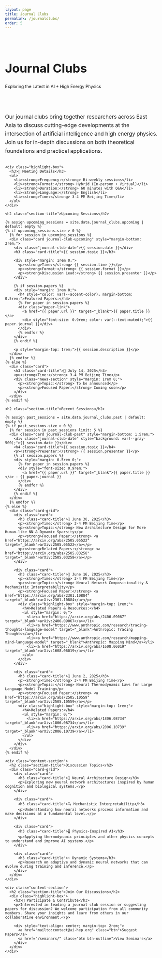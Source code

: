 ```yaml
---
layout: page
title: Journal Clubs
permalink: /journalclubs/
order: 5
---
```


<div class="hero-section" style="padding: 2rem 0; margin-bottom: 2rem;">
  <div class="wrapper">
    <h1 class="hero-title" style="font-size: 2.5rem;">Journal Clubs</h1>
    <p class="hero-subtitle">Exploring the Latest in AI + High Energy Physics</p>
  </div>
</div>

<div class="wrapper">
  <div class="content-section">
    <p style="font-size: 1.1rem; line-height: 1.6; margin-bottom: 2rem;">
      Our journal clubs bring together researchers across East Asia to discuss cutting-edge developments 
      at the intersection of artificial intelligence and high energy physics. Join us for in-depth 
      discussions on both theoretical foundations and practical applications.
    </p>

    <div class="highlight-box">
      <h3>📅 Meeting Details</h3>
      <ul>
        <li><strong>Frequency:</strong> Bi-weekly sessions</li>
        <li><strong>Format:</strong> Hybrid (In-person + Virtual)</li>
        <li><strong>Duration:</strong> 60 minutes with Q&A</li>
        <li><strong>Language:</strong> English</li>
        <li><strong>Time:</strong> 3-4 PM Beijing Time</li>
      </ul>
    </div>

    <h2 class="section-title">Upcoming Sessions</h2>
    
    {% assign upcoming_sessions = site.data.journal_clubs.upcoming | default: empty %}
    {% if upcoming_sessions.size > 0 %}
      {% for session in upcoming_sessions %}
      <div class="card journal-club-upcoming" style="margin-bottom: 2rem;">
        <div class="journal-club-date">{{ session.date }}</div>
        <h3 class="card-title">{{ session.topic }}</h3>
        
        <div style="margin: 1rem 0;">
          <p><strong>Time:</strong> {{ session.time }}</p>
          <p><strong>Format:</strong> {{ session.format }}</p>
          <p><strong>Discussion Lead:</strong> {{ session.presenter }}</p>
        </div>
        
        {% if session.papers %}
        <div style="margin: 1rem 0;">
          <h4 style="color: var(--accent-color); margin-bottom: 0.5rem;">Featured Papers:</h4>
          {% for paper in session.papers %}
          <div class="paper-link">
            <a href="{{ paper.url }}" target="_blank">{{ paper.title }}</a>
            <div style="font-size: 0.9rem; color: var(--text-muted);">{{ paper.journal }}</div>
          </div>
          {% endfor %}
        </div>
        {% endif %}
        
        <p style="margin-top: 1rem;">{{ session.description }}</p>
      </div>
      {% endfor %}
    {% else %}
      <div class="card">
        <h3 class="card-title">📅 July 14, 2025</h3>
        <p><strong>Time:</strong> 3-4 PM Beijing Time</p>
        <div class="news-section" style="margin: 1rem 0;">
          <p><strong>Topic:</strong> To be announced</p>
          <p><strong>Focused Paper:</strong> Coming soon</p>
        </div>
      </div>
    {% endif %}

    <h2 class="section-title">Recent Sessions</h2>
    
    {% assign past_sessions = site.data.journal_clubs.past | default: empty %}
    {% if past_sessions.size > 0 %}
      {% for session in past_sessions limit: 5 %}
      <div class="card journal-club-past" style="margin-bottom: 1.5rem;">
        <div class="journal-club-date" style="background: var(--gray-500);">{{ session.date }}</div>
        <h4 class="card-title">{{ session.topic }}</h4>
        <p><strong>Presenter:</strong> {{ session.presenter }}</p>
        {% if session.papers %}
        <div style="margin: 0.5rem 0;">
          {% for paper in session.papers %}
          <div style="font-size: 0.9rem;">
            <a href="{{ paper.url }}" target="_blank">{{ paper.title }}</a> - {{ paper.journal }}
          </div>
          {% endfor %}
        </div>
        {% endif %}
      </div>
      {% endfor %}
    {% else %}
      <div class="card-grid">
        <div class="card">
          <h3 class="card-title">📅 June 30, 2025</h3>
          <p><strong>Time:</strong> 3-4 PM Beijing Time</p>
          <p><strong>Topic:</strong> New Architecture Design for More Human-like NN & Dynamic Sparsity</p>
          <p><strong>Focused Paper:</strong> <a href="https://arxiv.org/abs/2505.05522" target="_blank">arXiv:2505.05522</a></p>
          <p><strong>Related Papers:</strong> <a href="https://arxiv.org/abs/2505.03258" target="_blank">arXiv:2505.03258</a></p>
        </div>
        
        <div class="card">
          <h3 class="card-title">📅 June 16, 2025</h3>
          <p><strong>Time:</strong> 3-4 PM Beijing Time</p>
          <p><strong>Topic:</strong> Neural Network Compositionality & Mechanistic Interpretability</p>
          <p><strong>Focused Paper:</strong> <a href="https://arxiv.org/abs/2301.10884" target="_blank">arXiv:2301.10884</a></p>
          <div class="highlight-box" style="margin-top: 1rem;">
            <h4>Related Papers & Resources:</h4>
            <ul style="margin: 0;">
              <li><a href="https://arxiv.org/abs/2406.09067" target="_blank">arXiv:2406.09067</a></li>
              <li><a href="https://www.anthropic.com/research/tracing-thoughts-language-model" target="_blank">Anthropic: Tracing Thoughts</a></li>
              <li><a href="https://www.anthropic.com/research/mapping-mind-language-model" target="_blank">Anthropic: Mapping Mind</a></li>
              <li><a href="https://arxiv.org/abs/1608.06019" target="_blank">arXiv:1608.06019</a></li>
            </ul>
          </div>
        </div>
        
        <div class="card">
          <h3 class="card-title">📅 June 2, 2025</h3>
          <p><strong>Time:</strong> 3-4 PM Beijing Time</p>
          <p><strong>Topic:</strong> Neural Thermodynamic Laws for Large Language Model Training</p>
          <p><strong>Focused Paper:</strong> <a href="https://arxiv.org/abs/2505.10559" target="_blank">arXiv:2505.10559</a></p>
          <div class="highlight-box" style="margin-top: 1rem;">
            <h4>Related Papers:</h4>
            <ul style="margin: 0;">
              <li><a href="https://arxiv.org/abs/1806.08734" target="_blank">arXiv:1806.08734</a></li>
              <li><a href="https://arxiv.org/abs/2006.10739" target="_blank">arXiv:2006.10739</a></li>
            </ul>
          </div>
        </div>
      </div>
    {% endif %}

    <div class="content-section">
      <h2 class="section-title">Discussion Topics</h2>
      <div class="card-grid">
        <div class="card">
          <h3 class="card-title">🧠 Neural Architecture Design</h3>
          <p>Exploring new neural network architectures inspired by human cognition and biological systems.</p>
        </div>
        
        <div class="card">
          <h3 class="card-title">🔍 Mechanistic Interpretability</h3>
          <p>Understanding how neural networks process information and make decisions at a fundamental level.</p>
        </div>
        
        <div class="card">
          <h3 class="card-title">🌡️ Physics-Inspired AI</h3>
          <p>Applying thermodynamic principles and other physics concepts to understand and improve AI systems.</p>
        </div>
        
        <div class="card">
          <h3 class="card-title">⚡ Dynamic Systems</h3>
          <p>Research on adaptive and dynamic neural networks that can evolve during training and inference.</p>
        </div>
      </div>
    </div>

    <div class="content-section">
      <h2 class="section-title">Join Our Discussions</h2>
      <div class="highlight-box">
        <h3>🎤 Participate & Contribute</h3>
        <p>Interested in leading a journal club session or suggesting papers for discussion? We welcome participation from all community members. Share your insights and learn from others in our collaborative environment.</p>
        
        <div style="text-align: center; margin-top: 2rem;">
          <a href="mailto:contact@ai-hep.org" class="btn">Suggest Papers</a>
          <a href="/seminars/" class="btn btn-outline">View Seminars</a>
        </div>
      </div>
    </div>
</div>
